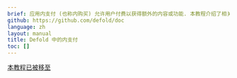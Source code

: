 ```yaml
---
brief: 应用内支付 (也称内购买) 允许用户付费以获得额外的内容或功能. 本教程介绍了相关功能的 Defold API.
github: https://github.com/defold/doc
language: zh
layout: manual
title: Defold 中的内支付
toc: []
---
```


[本教程已被移至](/extension-iap)